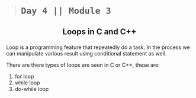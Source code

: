 > # ```Day 4 || Module 3```

## <p align="center"><b>Loops in C and C++</b></p>

Loop is a programming feature that repeatedly do a task. In the process we can manipulate various result using conditional statement as well.

There are there types of loops are seen in C or C++, these are:

1. for loop
2. while loop
3. do-while loop

